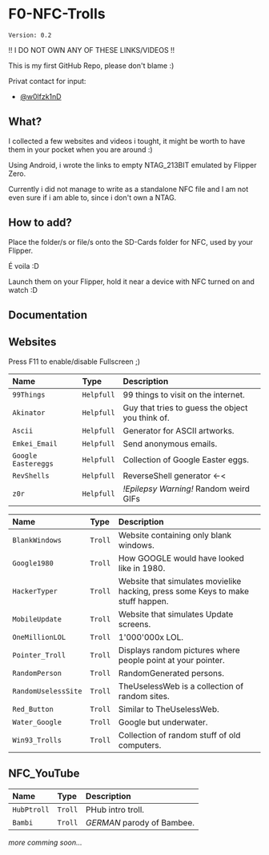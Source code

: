 # F0-NFC-Trolls

`Version: 0.2`

!! I DO NOT OWN ANY OF THESE LINKS/VIDEOS !!

This is my first GitHub Repo, please don't blame :)

Privat contact for input:

- [@w0lfzk1nD](https://github.com/w0lfzk1n)


## What?

I collected a few websites and videos i tought, it might be worth to have them in your pocket when you are around :)

Using Android, i wrote the links to empty NTAG_213BIT emulated by Flipper Zero.

Currently i did not manage to write as a standalone NFC file and I am not even sure if i am able to, since i don't own a NTAG.

## How to add?
Place the folder/s or file/s onto the SD-Cards folder for NFC, used by your Flipper.

É voila :D 

Launch them on your Flipper, hold it near a device with NFC turned on and watch :D 

## Documentation

## Websites

Press F11 to enable/disable Fullscreen ;)

| Name      | Type     | Description                |
| :-------- | :------- | :------------------------- |
| `99Things` | `Helpfull` | 99 things to visit on the internet. |
| `Akinator` | `Helpfull` | Guy that tries to guess the object you think of. |
| `Ascii` | `Helpfull` | Generator for ASCII artworks. |
| `Emkei_Email` | `Helpfull` | Send anonymous emails. |
| `Google Eastereggs` | `Helpfull` | Collection of Google Easter eggs. |
| `RevShells` | `Helpfull` | ReverseShell generator <-< |
| `z0r` | `Helpfull` | *!Epilepsy Warning!* Random weird GIFs|

| Name      | Type     | Description                |
| :-------- | :------- | :------------------------- |
| `BlankWindows` | `Troll` | Website containing only blank windows. |
| `Google1980` | `Troll` | How GOOGLE would have looked like in 1980. |
| `HackerTyper` | `Troll` | Website that simulates movielike hacking, press some Keys to make stuff happen. |
| `MobileUpdate` | `Troll` | Website that simulates Update screens. |
| `OneMillionLOL` | `Troll` | 1'000'000x LOL. |
| `Pointer_Troll` | `Troll` | Displays random pictures where people point at your pointer. |
| `RandomPerson` | `Troll` | RandomGenerated persons. |
| `RandomUselessSite` | `Troll` | TheUselessWeb is a collection of random sites. |
| `Red_Button` | `Troll` | Similar to TheUselessWeb. |
| `Water_Google` | `Troll` | Google but underwater. |
| `Win93_Trolls` | `Troll` | Collection of random stuff of old computers. |


## NFC_YouTube

| Name      | Type     | Description                |
| :-------- | :------- | :------------------------- |
| `HubPtroll` | `Troll` | PHub intro troll. |
| `Bambi` | `Troll` | *GERMAN* parody of Bambee. |

*more comming soon...*
